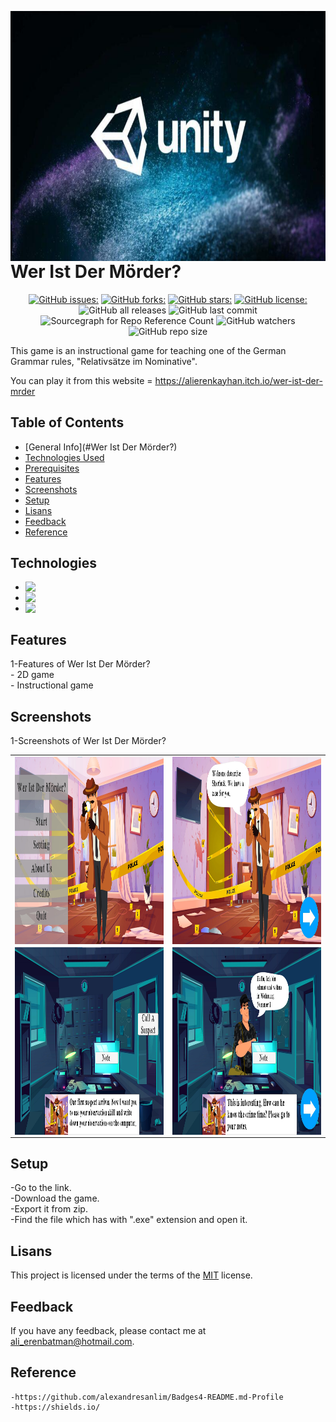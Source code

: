 <img align="left" src="https://github.com/Alierenkayhan/Alierenkayhan.github.io/blob/master/img/unity.jpg" alt="Alierenkayhan" width ="1100" height = "400" /></p>
    
# Wer Ist Der Mörder?

<div align="center">
    
[![GitHub issues:](https://img.shields.io/github/issues/Alierenkayhan/Wer-Ist-Der-M-rder)](https://img.shields.io/github/issues/Alierenkayhan/Wer-Ist-Der-M-rder)
[![GitHub forks:](https://img.shields.io/github/forks/Alierenkayhan/Wer-Ist-Der-M-rder)](https://img.shields.io/github/forks/Alierenkayhan/Wer-Ist-Der-M-rder)
[![GitHub stars:](https://img.shields.io/github/stars/Alierenkayhan/Wer-Ist-Der-M-rder)](https://img.shields.io/github/stars/Alierenkayhan/Wer-Ist-Der-M-rder)
[![GitHub license:](https://img.shields.io/github/license/Alierenkayhan/Wer-Ist-Der-M-rder)](https://img.shields.io/github/license/Alierenkayhan/Wer-Ist-Der-M-rder)
![GitHub all releases](https://img.shields.io/github/downloads/Alierenkayhan/Wer-Ist-Der-M-rder/total)
![GitHub last commit](https://img.shields.io/github/last-commit/Alierenkayhan/Wer-Ist-Der-M-rder)
![Sourcegraph for Repo Reference Count](https://img.shields.io/sourcegraph/rrc/Wer-Ist-Der-M-rder)
![GitHub watchers](https://img.shields.io/github/watchers/Alierenkayhan/Wer-Ist-Der-M-rder?style=social)
![GitHub repo size](https://img.shields.io/github/repo-size/Alierenkayhan/Wer-Ist-Der-M-rder)
    
</div>


This game is an instructional game for teaching one of the German Grammar rules, "Relativsätze im Nominative".


You can play it from this website = https://alierenkayhan.itch.io/wer-ist-der-mrder
 
 


## Table of Contents

* [General Info](#Wer Ist Der Mörder?)
* [Technologies Used](#Technologies)
* [Prerequisites](#Prerequisites)
* [Features](#Features)
* [Screenshots](#Screenshots)
* [Setup](#Setup)
* [Lisans](#Lisans)
* [Feedback](#Feedback)
* [Reference](#Reference)
 
## Technologies
- <img align="left" src="https://img.shields.io/badge/C%23-239120?style=for-the-badge&logo=c-sharp&logoColor=white" /> 
- <img align="left" src="https://img.shields.io/badge/Visual_Studio-5C2D91?style=for-the-badge&logo=visual%20studio&logoColor=white" />
- <img align="left" src="https://img.shields.io/badge/Unity-100000?style=for-the-badge&logo=unity&logoColor=white" />

## Features
1-Features of Wer Ist Der Mörder? <br/>
    - 2D game<br/>
    - Instructional game <br/>
   
## Screenshots
  1-Screenshots of Wer Ist Der Mörder?
  <table> 
    <tr>
        <td>  <img align="left" src="screenshots/Wer-Ist-Der-M-rderss1.jpg" alt="Wer Ist Der Mörder?" width ="500" height = "300" /></p></td>
        <td>  <img align="left" src="screenshots/Wer-Ist-Der-M-rderss2.jpg" alt="Wer Ist Der Mörder?" width ="500" height = "300" /></p></td>
    </tr>
    <tr>
        <td>  <img align="left" src="screenshots/Wer-Ist-Der-M-rderss3.jpg" alt="Wer Ist Der Mörder?" width ="500" height = "300" /></p></td>
        <td>  <img align="left" src="screenshots/Wer-Ist-Der-M-rderss4.jpg" alt="Wer Ist Der Mörder?" width ="500" height = "300" /></p></td>
    </tr>
   </table>

## Setup  
  -Go to the link.<br/>
  -Download the game.<br/>
  -Export it from zip.<br/>
  -Find the file which has with ".exe" extension and open it.<br/>
 
## Lisans

This project is licensed under the terms of the [MIT](https://choosealicense.com/licenses/mit/) license.

  
## Feedback

If you have any feedback, please contact me at ali_erenbatman@hotmail.com.
  
## Reference
    -https://github.com/alexandresanlim/Badges4-README.md-Profile
    -https://shields.io/
